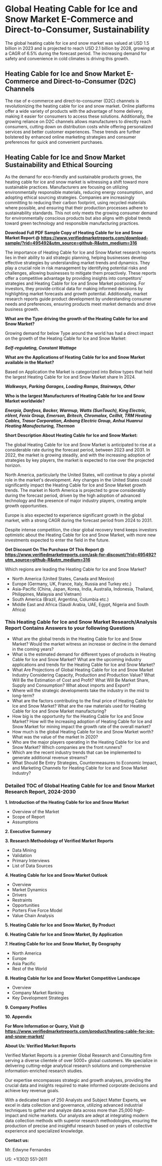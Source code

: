 <h1>Global Heating Cable for Ice and Snow Market E-Commerce and Direct-to-Consumer, Sustainability</h1><p class=""><p>The global heating cable for ice and snow market was valued at USD 1.5 billion in 2023 and is projected to reach USD 2.1 billion by 2028, growing at a CAGR of 6.5% during the forecast period. The increasing demand for safety and convenience in cold climates is driving this growth.</p><h2>Heating Cable for Ice and Snow Market E-Commerce and Direct-to-Consumer (D2C) Channels</h2><p>The rise of e-commerce and direct-to-consumer (D2C) channels is revolutionizing the heating cable for ice and snow market. Online platforms offer a wide variety of products with the advantage of home delivery, making it easier for consumers to access these solutions. Additionally, the growing reliance on D2C channels allows manufacturers to directly reach consumers, cutting down on distribution costs while offering personalized services and better customer experiences. These trends are further bolstered by enhanced online marketing strategies and consumer preferences for quick and convenient purchases.</p><h2>Heating Cable for Ice and Snow Market Sustainability and Ethical Sourcing</h2><p>As the demand for eco-friendly and sustainable products grows, the heating cable for ice and snow market is witnessing a shift toward more sustainable practices. Manufacturers are focusing on utilizing environmentally responsible materials, reducing energy consumption, and adopting ethical sourcing strategies. Companies are increasingly committing to reducing their carbon footprint, using recycled materials where possible, and ensuring that their production processes adhere to sustainability standards. This not only meets the growing consumer demand for environmentally conscious products but also aligns with global trends toward green technology and responsible manufacturing practices.</p></p><p class=""><strong>Download Full PDF Sample Copy of Heating Cable for Ice and Snow Market Report @ <a href="https://www.verifiedmarketreports.com/download-sample/?rid=495492&utm_source=github-R&utm_medium=316" target="_blank">https://www.verifiedmarketreports.com/download-sample/?rid=495492&utm_source=github-R&utm_medium=316</a></strong></p><p>The importance of&nbsp;Heating Cable for Ice and Snow Market research reports lies in their ability to aid strategic planning, helping businesses develop effective strategies by understanding market trends and dynamics. They play a crucial role in risk management by identifying potential risks and challenges, allowing businesses to mitigate them proactively. These reports offer a competitive advantage by providing insights into competitors' strategies and Heating Cable for Ice and Snow Market positioning. For investors, they provide critical data for making informed decisions by highlighting market forecasts and growth potential. Additionally, market research reports guide product development by understanding consumer needs and preferences, ensuring products meet market demands and drive business growth.</p><p><strong>What are the&nbsp;Type driving the growth of the Heating Cable for Ice and Snow Market?</strong></p><p id="" class="">Growing demand for below Type around the world has had a direct impact on the growth of the Heating Cable for Ice and Snow Market:</p><p class=""><em><strong>Self-regulating, Constant Wattage</strong></em></p><p class=""><strong>What are the&nbsp;Applications&nbsp;of Heating Cable for Ice and Snow Market available in the Market?</strong></p><p id="" class="">Based on Application the Market is categorized into Below types that held the largest Heating Cable for Ice and Snow Market share In 2024.</p><p class=""><em><strong>Walkways, Parking Garages, Loading Ramps, Stairways, Other</strong></em></p><p class=""><strong>Who is the largest Manufacturers of Heating Cable for Ice and Snow Market worldwide?</strong></p><p><em><strong>Enerpia, Danfoss, Backer, Warmup, Watts (SunTouch), King Electric, nVent, Fenix Group, Emerson, Britech, Chromalox, Ceilhit, TRM Heating Cables, Trasor Corporation, Anbang Electric Group, Anhui Huanrui Heating Manufacturing, Thermon</strong></em></p><p id="" class=""><strong>Short Description About Heating Cable for Ice and Snow Market:</strong></p><p>The global Heating Cable for Ice and Snow Market is anticipated to rise at a considerable rate during the forecast period, between 2023 and 2031. In 2022, the market is growing steadily, and with the increasing adoption of strategies by key players, the market is expected to rise over the projected horizon.</p><p>North America, particularly the United States, will continue to play a pivotal role in the market's development. Any changes in the United States could significantly impact the Heating Cable for Ice and Snow Market growth trends. The market in North America is projected to grow considerably during the forecast period, driven by the high adoption of advanced technology and the presence of major industry players, creating ample growth opportunities.</p><p>Europe is also expected to experience significant growth in the global market, with a strong CAGR during the forecast period from 2024 to 2031.</p><p>Despite intense competition, the clear global recovery trend keeps investors optimistic about the Heating Cable for Ice and Snow Market, with more new investments expected to enter the field in the future.</p><p id="" class=""><strong>Get Discount On The Purchase Of This Report @ <a href="https://www.verifiedmarketreports.com/ask-for-discount/?rid=495492?utm_source=github-R&utm_medium=316" target="_blank">https://www.verifiedmarketreports.com/ask-for-discount/?rid=495492?utm_source=github-R&utm_medium=316</a></strong></p><p class="">Which regions are leading the Heating Cable for Ice and Snow Market?</p><ul><li>North America (United States, Canada and Mexico)</li><li>Europe (Germany, UK, France, Italy, Russia and Turkey etc.)</li><li>Asia-Pacific (China, Japan, Korea, India, Australia, Indonesia, Thailand, Philippines, Malaysia and Vietnam)</li><li>South America (Brazil, Argentina, Columbia etc.)</li><li>Middle East and Africa (Saudi Arabia, UAE, Egypt, Nigeria and South Africa)</li></ul><h3 id="" class="">This Heating Cable for Ice and Snow Market Research/Analysis Report Contains Answers to your following Questions</h3><ul><li>What are the global trends in the Heating Cable for Ice and Snow Market? Would the market witness an increase or decline in the demand in the coming years?</li><li>What is the estimated demand for different types of products in Heating Cable for Ice and Snow Market? What are the upcoming industry applications and trends for the Heating Cable for Ice and Snow Market?</li><li>What Are Projections of Global Heating Cable for Ice and Snow Market Industry Considering Capacity, Production and Production Value? What Will Be the Estimation of Cost and Profit? What Will Be Market Share, Supply and Consumption? What about imports and Export?</li><li>Where will the strategic developments take the industry in the mid to long-term?</li><li>What are the factors contributing to the final price of Heating Cable for Ice and Snow Market? What are the raw materials used for Heating Cable for Ice and Snow Market manufacturing?</li><li>How big is the opportunity for the Heating Cable for Ice and Snow Market? How will the increasing adoption of Heating Cable for Ice and Snow Market for mining impact the growth rate of the overall market?</li><li>How much is the global Heating Cable for Ice and Snow Market worth? What was the value of the market In 2020?</li><li>Who are the major players operating in the Heating Cable for Ice and Snow Market? Which companies are the front runners?</li><li>Which are the recent industry trends that can be implemented to generate additional revenue streams?</li><li>What Should Be Entry Strategies, Countermeasures to Economic Impact, and Marketing Channels for Heating Cable for Ice and Snow Market Industry?</li></ul><h3 id="" class="">Detailed TOC of Global Heating Cable for Ice and Snow Market Research Report, 2024-2030</h3><p id="" class=""><strong>1. Introduction of the Heating Cable for Ice and Snow Market</strong></p><ul><li>Overview of the Market</li><li>Scope of Report</li><li>Assumptions</li></ul><p id="" class=""><strong>2. Executive Summary</strong></p><p id="" class=""><strong>3. Research Methodology of Verified Market Reports</strong></p><ul><li>Data Mining</li><li>Validation</li><li>Primary Interviews</li><li>List of Data Sources</li></ul><p id="" class=""><strong>4. Heating Cable for Ice and Snow Market Outlook</strong></p><ul><li>Overview</li><li>Market Dynamics</li><li>Drivers</li><li>Restraints</li><li>Opportunities</li><li>Porters Five Force Model</li><li>Value Chain Analysis</li></ul><p id="" class=""><strong>5. Heating Cable for Ice and Snow Market, By Product</strong></p><p id="" class=""><strong>6. Heating Cable for Ice and Snow Market, By Application</strong></p><p id="" class=""><strong>7. Heating Cable for Ice and Snow Market, By Geography</strong></p><ul><li>North America</li><li>Europe</li><li>Asia Pacific</li><li>Rest of the World</li></ul><p id="" class=""><strong>8. Heating Cable for Ice and Snow Market Competitive Landscape</strong></p><ul><li>Overview</li><li>Company Market Ranking</li><li>Key Development Strategies</li></ul><p id="" class=""><strong>9. Company Profiles</strong></p><p id="" class=""><strong>10. Appendix</strong></p><p id="" class=""><strong>For More Information or Query, Visit @ <a href="https://www.verifiedmarketreports.com/product/heating-cable-for-ice-and-snow-market/" target="_blank">https://www.verifiedmarketreports.com/product/heating-cable-for-ice-and-snow-market/</a></strong></p><p id="" class=""><strong>About Us: Verified Market Reports</strong></p><p id="" class="">Verified Market Reports is a premier Global Research and Consulting firm serving a diverse clientele of over 5000+ global customers. We specialize in delivering cutting-edge analytical research solutions and comprehensive information-enriched research studies.</p><p id="" class="">Our expertise encompasses strategic and growth analyses, providing the crucial data and insights required to make informed corporate decisions and achieve key revenue goals.</p><p id="" class="">With a dedicated team of 250 Analysts and Subject Matter Experts, we excel in data collection and governance, utilizing advanced industrial techniques to gather and analyze data across more than 25,000 high-impact and niche markets. Our analysts are adept at integrating modern data collection methods with superior research methodologies, ensuring the production of precise and insightful research based on years of collective experience and specialized knowledge.</p><p id="" class=""><strong>Contact us:</strong></p><p id="" class="">Mr. Edwyne Fernandes</p><p id="" class="">US: +1(302) 551-2611</p>